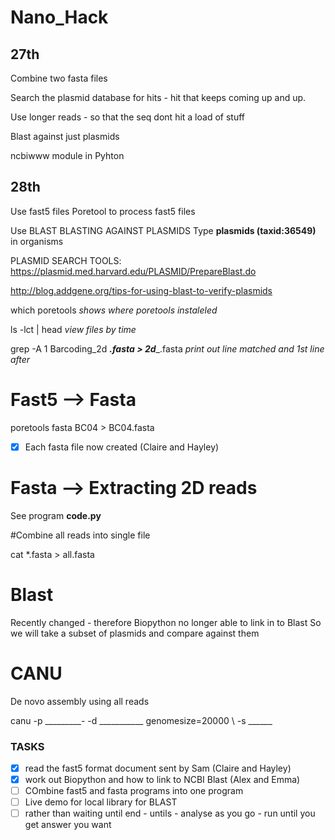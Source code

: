 # Nano_Hack

## 27th 
Combine two fasta files

Search the plasmid database for hits - hit that keeps coming up and up.

Use longer reads - so that the seq dont hit a load of stuff 

Blast against just plasmids

ncbiwww module in Pyhton

## 28th

Use fast5 files 
Poretool to process fast5 files

Use BLAST
BLASTING AGAINST PLASMIDS
Type **plasmids (taxid:36549)** in organisms 

PLASMID SEARCH TOOLS:
https://plasmid.med.harvard.edu/PLASMID/PrepareBlast.do

http://blog.addgene.org/tips-for-using-blast-to-verify-plasmids

which poretools *shows where poretools instaleled*

ls -lct | head *view files by time*

grep -A 1 Barcoding_2d ___.fasta > 2d____.fasta  *print out line matched and 1st line after*

# Fast5 --> Fasta 

poretools fasta BC04 > BC04.fasta

- [x] Each fasta file now created (Claire and Hayley)

# Fasta --> Extracting 2D reads

See program **code.py**

#Combine all reads into single file

cat *.fasta > all.fasta

# Blast
Recently changed - therefore Biopython no longer able to link in to Blast
So we will take a subset of plasmids and compare against them 

# CANU

De novo assembly using all reads

canu -p _________- -d ___________ genomesize=20000 \ -s ______



### TASKS

- [x] read the fast5 format document sent by Sam (Claire and Hayley)
- [x] work out Biopython and how to link to NCBI Blast (Alex and Emma)
- [ ] COmbine fast5 and fasta programs into one program
- [ ] Live demo for local library for BLAST
- [ ] rather than waiting until end - untils - analyse as you go - run until you get answer you want
